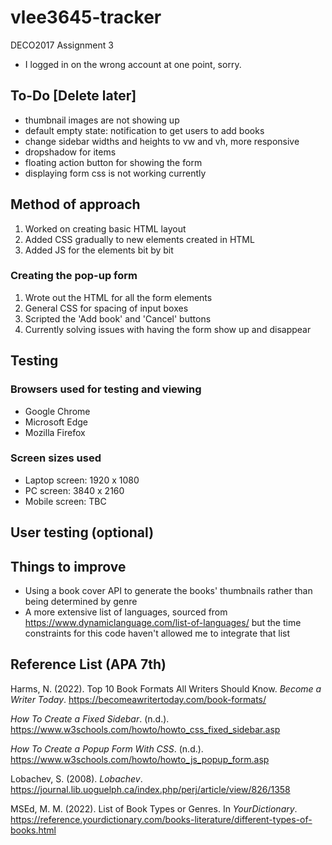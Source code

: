 # vlee3645-tracker
DECO2017 Assignment 3
* I logged in on the wrong account at one point, sorry.

## To-Do [Delete later]
- thumbnail images are not showing up
- default empty state: notification to get users to add books
- change sidebar widths and heights to vw and vh, more responsive
- dropshadow for items
- floating action button for showing the form
- displaying form css is not working currently

## Method of approach
1. Worked on creating basic HTML layout
2. Added CSS gradually to new elements created in HTML
3. Added JS for the elements bit by bit

### Creating the pop-up form
1. Wrote out the HTML for all the form elements
2. General CSS for spacing of input boxes
3. Scripted the 'Add book' and 'Cancel' buttons
4. Currently solving issues with having the form show up and disappear

## Testing
### Browsers used for testing and viewing
- Google Chrome
- Microsoft Edge
- Mozilla Firefox

### Screen sizes used
- Laptop screen: 1920 x 1080
- PC screen: 3840 x 2160
- Mobile screen: TBC

## User testing (optional)

## Things to improve
- Using a book cover API to generate the books' thumbnails rather than being determined by genre
- A more extensive list of languages, sourced from https://www.dynamiclanguage.com/list-of-languages/ but the time constraints for this code haven't allowed me to integrate that list 

## Reference List (APA 7th)

Harms, N. (2022). Top 10 Book Formats All Writers Should Know. _Become a Writer Today_. https://becomeawritertoday.com/book-formats/

_How To Create a Fixed Sidebar_. (n.d.). https://www.w3schools.com/howto/howto_css_fixed_sidebar.asp

_How To Create a Popup Form With CSS_. (n.d.). https://www.w3schools.com/howto/howto_js_popup_form.asp

Lobachev, S. (2008). _Lobachev_. https://journal.lib.uoguelph.ca/index.php/perj/article/view/826/1358

MSEd, M. M. (2022). List of Book Types or Genres. In _YourDictionary_. https://reference.yourdictionary.com/books-literature/different-types-of-books.html